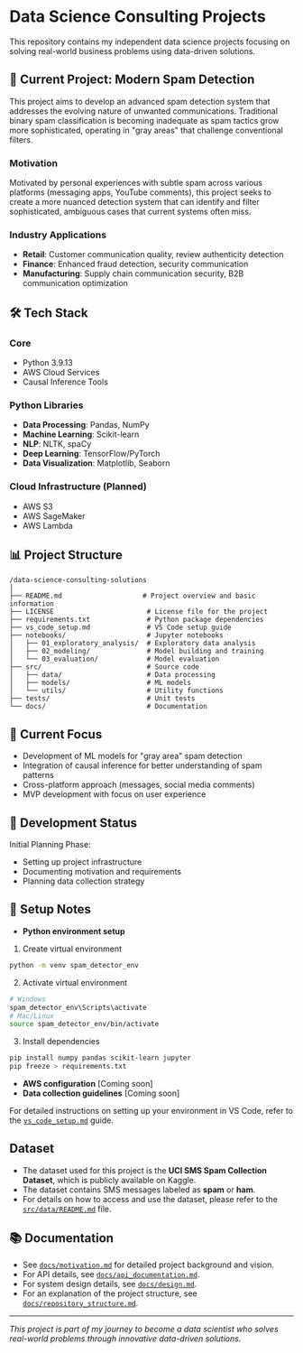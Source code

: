 # Data Science Consulting Projects
This repository contains my independent data science projects focusing on solving real-world business problems using data-driven solutions.

## 🎯 Current Project: Modern Spam Detection
This project aims to develop an advanced spam detection system that addresses the evolving nature of unwanted communications. Traditional binary spam classification is becoming inadequate as spam tactics grow more sophisticated, operating in "gray areas" that challenge conventional filters.

### Motivation
Motivated by personal experiences with subtle spam across various platforms (messaging apps, YouTube comments), this project seeks to create a more nuanced detection system that can identify and filter sophisticated, ambiguous cases that current systems often miss.

### Industry Applications
- **Retail**: Customer communication quality, review authenticity detection
- **Finance**: Enhanced fraud detection, security communication
- **Manufacturing**: Supply chain communication security, B2B communication optimization

## 🛠 Tech Stack
### Core
- Python 3.9.13
- AWS Cloud Services
- Causal Inference Tools

### Python Libraries
- **Data Processing**: Pandas, NumPy
- **Machine Learning**: Scikit-learn
- **NLP**: NLTK, spaCy
- **Deep Learning**: TensorFlow/PyTorch
- **Data Visualization**: Matplotlib, Seaborn

### Cloud Infrastructure (Planned)
- AWS S3
- AWS SageMaker
- AWS Lambda

## 📊 Project Structure
```tree
/data-science-consulting-solutions
│
├── README.md                    # Project overview and basic information
├── LICENSE                       # License file for the project
├── requirements.txt              # Python package dependencies
├── vs_code_setup.md              # VS Code setup guide
├── notebooks/                    # Jupyter notebooks
│   ├── 01_exploratory_analysis/  # Exploratory data analysis
│   ├── 02_modeling/              # Model building and training
│   └── 03_evaluation/            # Model evaluation
├── src/                          # Source code
│   ├── data/                     # Data processing
│   ├── models/                   # ML models
│   └── utils/                    # Utility functions
├── tests/                        # Unit tests
└── docs/                         # Documentation
```

## 🎯 Current Focus
- Development of ML models for "gray area" spam detection
- Integration of causal inference for better understanding of spam patterns
- Cross-platform approach (messages, social media comments)
- MVP development with focus on user experience

## 🚧 Development Status
Initial Planning Phase:
- Setting up project infrastructure
- Documenting motivation and requirements
- Planning data collection strategy

## 📝 Setup Notes
- **Python environment setup**
1. Create virtual environment
```bash
python -m venv spam_detector_env
```
2. Activate virtual environment
```bash
# Windows
spam_detector_env\Scripts\activate
# Mac/Linux
source spam_detector_env/bin/activate
```
3. Install dependencies
```bash
pip install numpy pandas scikit-learn jupyter
pip freeze > requirements.txt
```
- **AWS configuration** [Coming soon]
- **Data collection guidelines** [Coming soon]

For detailed instructions on setting up your environment in VS Code, refer to the [`vs_code_setup.md`](vs_code_setup.md) guide.

## Dataset
- The dataset used for this project is the **UCI SMS Spam Collection Dataset**, which is publicly available on Kaggle.
- The dataset contains SMS messages labeled as **spam** or **ham**.
- For details on how to access and use the dataset, please refer to the [`src/data/README.md`](src/data/README.md) file.

## 📚 Documentation
- See [`docs/motivation.md`](docs/motivation.md) for detailed project background and vision.
- For API details, see [`docs/api_documentation.md`](docs/api_documentation.md).
- For system design details, see [`docs/design.md`](docs/design.md).
- For an explanation of the project structure, see [`docs/repository_structure.md`](docs/repository_structure.md).
---
*This project is part of my journey to become a data scientist who solves real-world problems through innovative data-driven solutions.*

